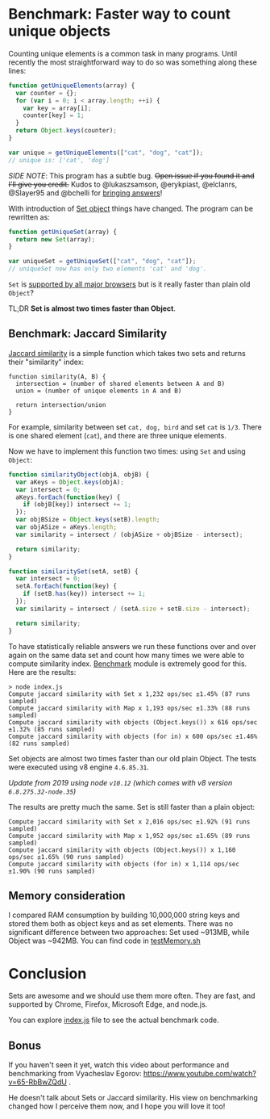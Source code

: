 # Benchmark: Faster way to count unique objects

Counting unique elements is a common task in many programs.
Until recently the most straightforward way to do so was something along
these lines:

```js
function getUniqueElements(array) {
  var counter = {};
  for (var i = 0; i < array.length; ++i) {
    var key = array[i];
    counter[key] = 1;
  }
  return Object.keys(counter);
}

var unique = getUniqueElements(["cat", "dog", "cat"]);
// unique is: ['cat', 'dog']
```

_SIDE NOTE_: This program has a subtle bug. ~~Open issue if you found it and
I'll give you credit.~~ Kudos to @lukaszsamson, @erykpiast, @elclanrs, @Slayer95
and @bchelli for [bringing answers](https://github.com/anvaka/set-vs-object/issues)!

With introduction of [Set object](https://developer.mozilla.org/en-US/docs/Web/JavaScript/Reference/Global_Objects/Set)
things have changed. The program can be rewritten as:

```js
function getUniqueSet(array) {
  return new Set(array);
}

var uniqueSet = getUniqueSet(["cat", "dog", "cat"]);
// uniqueSet now has only two elements 'cat' and 'dog'.
```

`Set` is [supported by all major browsers](https://developer.mozilla.org/en-US/docs/Web/JavaScript/Reference/Global_Objects/Set#Browser_compatibility)
but is it really faster than plain old `Object`?

TL;DR **Set is almost two times faster than Object**.

## Benchmark: Jaccard Similarity

[Jaccard similarity](https://en.wikipedia.org/wiki/Jaccard_index) is a simple
function which takes two sets and returns their "similarity" index:

```
function similarity(A, B) {
  intersection = (number of shared elements between A and B)
  union = (number of unique elements in A and B)

  return intersection/union
}
```

For example, similarity between set `cat, dog, bird` and set `cat` is `1/3`.
There is one shared element (`cat`), and there are three unique elements.

Now we have to implement this function two times: using `Set` and using `Object`:

```js
function similarityObject(objA, objB) {
  var aKeys = Object.keys(objA);
  var intersect = 0;
  aKeys.forEach(function(key) {
    if (objB[key]) intersect += 1;
  });
  var objBSize = Object.keys(setB).length;
  var objASize = aKeys.length;
  var similarity = intersect / (objASize + objBSize - intersect);

  return similarity;
}

function similaritySet(setA, setB) {
  var intersect = 0;
  setA.forEach(function(key) {
    if (setB.has(key)) intersect += 1;
  });
  var similarity = intersect / (setA.size + setB.size - intersect);

  return similarity;
}
```

To have statistically reliable answers we run these functions over
and over again on the same data set and count how many times we were able to
compute similarity index. [Benchmark](https://www.npmjs.com/package/benchmark)
module is extremely good for this. Here are the results:

```
> node index.js
Compute jaccard similarity with Set x 1,232 ops/sec ±1.45% (87 runs sampled)
Compute jaccard similarity with Map x 1,193 ops/sec ±1.33% (88 runs sampled)
Compute jaccard similarity with objects (Object.keys()) x 616 ops/sec ±1.32% (85 runs sampled)
Compute jaccard similarity with objects (for in) x 600 ops/sec ±1.46% (82 runs sampled)
```

Set objects are almost two times faster than our old plain Object. The tests
were executed using v8 engine `4.6.85.31`.

_Update from 2019 using node `v10.12` (which comes with v8 version `6.8.275.32-node.35`)_

The results are pretty much the same. Set is still faster than a plain object:

```
Compute jaccard similarity with Set x 2,016 ops/sec ±1.92% (91 runs sampled)
Compute jaccard similarity with Map x 1,952 ops/sec ±1.65% (89 runs sampled)
Compute jaccard similarity with objects (Object.keys()) x 1,160 ops/sec ±1.65% (90 runs sampled)
Compute jaccard similarity with objects (for in) x 1,114 ops/sec ±1.90% (90 runs sampled)
```

## Memory consideration

I compared RAM consumption by building 10,000,000 string keys and stored them
both as object keys and as set elements. There was no significant difference
between two approaches: Set used ~913MB, while Object was ~942MB. You can
find code in [testMemory.sh](https://github.com/anvaka/set-vs-object/blob/master/testMemory.sh)

# Conclusion

Sets are awesome and we should use them more often. They are fast, and supported
by Chrome, Firefox, Microsoft Edge, and node.js.

You can explore [index.js](https://github.com/anvaka/set-vs-object/blob/master/index.js)
file to see the actual benchmark code.

## Bonus

If you haven't seen it yet, watch this video about performance and benchmarking
from Vyacheslav Egorov: https://www.youtube.com/watch?v=65-RbBwZQdU .

He doesn't talk about Sets or Jaccard similarity. His view on benchmarking
changed how I perceive them now, and I hope you will love it too!

